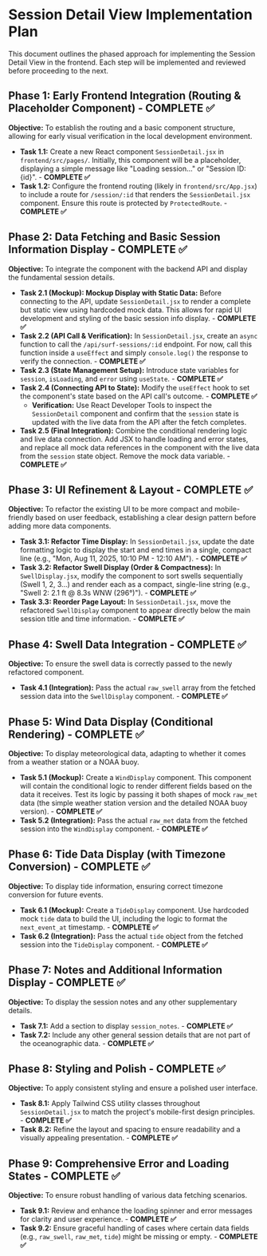# Session Detail View Implementation Plan

This document outlines the phased approach for implementing the Session Detail View in the frontend. Each step will be implemented and reviewed before proceeding to the next.

## Phase 1: Early Frontend Integration (Routing & Placeholder Component) - COMPLETE ✅

**Objective:** To establish the routing and a basic component structure, allowing for early visual verification in the local development environment.

*   **Task 1.1:** Create a new React component `SessionDetail.jsx` in `frontend/src/pages/`. Initially, this component will be a placeholder, displaying a simple message like "Loading session..." or "Session ID: {id}". - **COMPLETE ✅**
*   **Task 1.2:** Configure the frontend routing (likely in `frontend/src/App.jsx`) to include a route for `/session/:id` that renders the `SessionDetail.jsx` component. Ensure this route is protected by `ProtectedRoute`. - **COMPLETE ✅**

## Phase 2: Data Fetching and Basic Session Information Display - COMPLETE ✅

**Objective:** To integrate the component with the backend API and display the fundamental session details.

*   **Task 2.1 (Mockup): Mockup Display with Static Data:** Before connecting to the API, update `SessionDetail.jsx` to render a complete but static view using hardcoded mock data. This allows for rapid UI development and styling of the basic session info display. - **COMPLETE ✅**
*   **Task 2.2 (API Call & Verification):** In `SessionDetail.jsx`, create an `async` function to call the `/api/surf-sessions/:id` endpoint. For now, call this function inside a `useEffect` and simply `console.log()` the response to verify the connection. - **COMPLETE ✅**
*   **Task 2.3 (State Management Setup):** Introduce state variables for `session`, `isLoading`, and `error` using `useState`. - **COMPLETE ✅**
*   **Task 2.4 (Connecting API to State):** Modify the `useEffect` hook to set the component's state based on the API call's outcome. - **COMPLETE ✅**
    *   **Verification:** Use React Developer Tools to inspect the `SessionDetail` component and confirm that the `session` state is updated with the live data from the API after the fetch completes.
*   **Task 2.5 (Final Integration):** Combine the conditional rendering logic and live data connection. Add JSX to handle loading and error states, and replace all mock data references in the component with the live data from the `session` state object. Remove the mock data variable. - **COMPLETE ✅**

## Phase 3: UI Refinement & Layout - COMPLETE ✅

**Objective:** To refactor the existing UI to be more compact and mobile-friendly based on user feedback, establishing a clear design pattern before adding more data components.

*   **Task 3.1: Refactor Time Display:** In `SessionDetail.jsx`, update the date formatting logic to display the start and end times in a single, compact line (e.g., "Mon, Aug 11, 2025, 10:10 PM - 12:10 AM"). - **COMPLETE ✅**
*   **Task 3.2: Refactor Swell Display (Order & Compactness):** In `SwellDisplay.jsx`, modify the component to sort swells sequentially (Swell 1, 2, 3...) and render each as a compact, single-line string (e.g., "Swell 2: 2.1 ft @ 8.3s WNW (296°)"). - **COMPLETE ✅**
*   **Task 3.3: Reorder Page Layout:** In `SessionDetail.jsx`, move the refactored `SwellDisplay` component to appear directly below the main session title and time information. - **COMPLETE ✅**

## Phase 4: Swell Data Integration - COMPLETE ✅

**Objective:** To ensure the swell data is correctly passed to the newly refactored component.

*   **Task 4.1 (Integration):** Pass the actual `raw_swell` array from the fetched session data into the `SwellDisplay` component. - **COMPLETE ✅**

## Phase 5: Wind Data Display (Conditional Rendering) - COMPLETE ✅

**Objective:** To display meteorological data, adapting to whether it comes from a weather station or a NOAA buoy.

*   **Task 5.1 (Mockup):** Create a `WindDisplay` component. This component will contain the conditional logic to render different fields based on the data it receives. Test its logic by passing it both shapes of mock `raw_met` data (the simple weather station version and the detailed NOAA buoy version). - **COMPLETE ✅**
*   **Task 5.2 (Integration):** Pass the actual `raw_met` data from the fetched session into the `WindDisplay` component. - **COMPLETE ✅**

## Phase 6: Tide Data Display (with Timezone Conversion) - COMPLETE ✅

**Objective:** To display tide information, ensuring correct timezone conversion for future events.

*   **Task 6.1 (Mockup):** Create a `TideDisplay` component. Use hardcoded mock `tide` data to build the UI, including the logic to format the `next_event_at` timestamp. - **COMPLETE ✅**
*   **Task 6.2 (Integration):** Pass the actual `tide` object from the fetched session into the `TideDisplay` component. - **COMPLETE ✅**

## Phase 7: Notes and Additional Information Display - COMPLETE ✅

**Objective:** To display the session notes and any other supplementary details.

*   **Task 7.1:** Add a section to display `session_notes`. - **COMPLETE ✅**
*   **Task 7.2:** Include any other general session details that are not part of the oceanographic data. - **COMPLETE ✅**

## Phase 8: Styling and Polish - COMPLETE ✅

**Objective:** To apply consistent styling and ensure a polished user interface.

*   **Task 8.1:** Apply Tailwind CSS utility classes throughout `SessionDetail.jsx` to match the project's mobile-first design principles. - **COMPLETE ✅**
*   **Task 8.2:** Refine the layout and spacing to ensure readability and a visually appealing presentation. - **COMPLETE ✅**

## Phase 9: Comprehensive Error and Loading States - COMPLETE ✅

**Objective:** To ensure robust handling of various data fetching scenarios.

*   **Task 9.1:** Review and enhance the loading spinner and error messages for clarity and user experience. - **COMPLETE ✅**
*   **Task 9.2:** Ensure graceful handling of cases where certain data fields (e.g., `raw_swell`, `raw_met`, `tide`) might be missing or empty. - **COMPLETE ✅**
